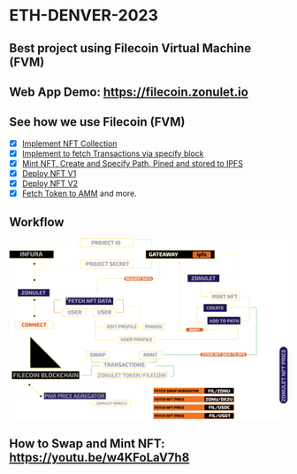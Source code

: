 # ETH-DENVER-2023

## Best project using Filecoin Virtual Machine (FVM)

## Web App Demo: https://filecoin.zonulet.io


## See how we use Filecoin (FVM)
- [x] [Implement NFT Collection](https://github.com/Agin-DropDisco/ETH-DENVER-HACK-2023/blob/1fd32c98af7597afbf60b1c5a80613724dd27e7d/FILECOIN/Best-project-using-Filecoin-Virtual-Machine-(FVM)/NFT-FRONTEND/src/components/collection/collection.js#L1034-L1099)
- [x] [Implement to fetch Transactions via specify block](https://github.com/Agin-DropDisco/ETH-DENVER-HACK-2023/blob/1fd32c98af7597afbf60b1c5a80613724dd27e7d/FILECOIN/Best-project-using-Filecoin-Virtual-Machine-(FVM)/NFT-FRONTEND/src/components/nft-detail/nft-detail.js#L391-L413) 
- [x] [Mint NFT, Create and Specify Path, Pined and stored to IPFS](https://github.com/Agin-DropDisco/ETH-DENVER-HACK-2023/blob/1fd32c98af7597afbf60b1c5a80613724dd27e7d/FILECOIN/Best-project-using-Filecoin-Virtual-Machine-(FVM)/NFT-FRONTEND/src/components/mint/mint.js#L740-L891)
- [x] [Deploy NFT V1](https://github.com/Agin-DropDisco/ETH-DENVER-HACK-2023/blob/main/FILECOIN/Best-project-using-Filecoin-Virtual-Machine-(FVM)/CONTRACTS-V1/deploy/00_deploy.js)
- [x] [Deploy NFT V2](https://github.com/Agin-DropDisco/ETH-DENVER-HACK-2023/blob/main/FILECOIN/Best-project-using-Filecoin-Virtual-Machine-(FVM)/CONTRACTS-V2/deploy/00_deploy.js)
- [x] [Fetch Token to AMM](https://github.com/Agin-DropDisco/ETH-DENVER-HACK-2023/blob/1fd32c98af7597afbf60b1c5a80613724dd27e7d/FILECOIN/Best-project-using-Filecoin-Virtual-Machine-(FVM)/DEXSWAP-FRONTEND/src/constants/index.ts#L14-L127)
and more.

## Workflow

<p align="center" >
<img src="https://github.com/Agin-DropDisco/ETH-DENVER-HACK-2023/blob/main/FILECOIN/filecoin-flow.png" />
 </p>
 
## How to Swap and Mint NFT: https://youtu.be/w4KFoLaV7h8
